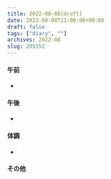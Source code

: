 ```yaml
---
title: 2022-08-08[draft]
date: 2022-08-08T21:00:00+09:00
draft: false
tags: ["diary", ""]
archives: 2022-08
slug: 205152
---
```

#### 午前
- 
#### 午後
- 
#### 体調
- 
#### その他